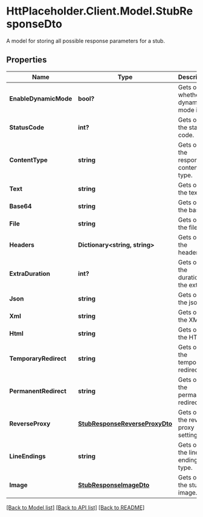 # HttPlaceholder.Client.Model.StubResponseDto
A model for storing all possible response parameters for a stub.
## Properties

Name | Type | Description | Notes
------------ | ------------- | ------------- | -------------
**EnableDynamicMode** | **bool?** | Gets or sets whether dynamic mode is on. | [optional] 
**StatusCode** | **int?** | Gets or sets the status code. | [optional] 
**ContentType** | **string** | Gets or sets the response content type. | [optional] 
**Text** | **string** | Gets or sets the text. | [optional] 
**Base64** | **string** | Gets or sets the base64. | [optional] 
**File** | **string** | Gets or sets the file. | [optional] 
**Headers** | **Dictionary&lt;string, string&gt;** | Gets or sets the headers. | [optional] 
**ExtraDuration** | **int?** | Gets or sets the duration of the extra. | [optional] 
**Json** | **string** | Gets or sets the json. | [optional] 
**Xml** | **string** | Gets or sets the XML. | [optional] 
**Html** | **string** | Gets or sets the HTML. | [optional] 
**TemporaryRedirect** | **string** | Gets or sets the temporary redirect. | [optional] 
**PermanentRedirect** | **string** | Gets or sets the permanent redirect. | [optional] 
**ReverseProxy** | [**StubResponseReverseProxyDto**](StubResponseReverseProxyDto.md) | Gets or sets the reverse proxy settings. | [optional] 
**LineEndings** | **string** | Gets or sets the line endings type. | [optional] 
**Image** | [**StubResponseImageDto**](StubResponseImageDto.md) | Gets or sets the stub image. | [optional] 

[[Back to Model list]](../README.md#documentation-for-models) [[Back to API list]](../README.md#documentation-for-api-endpoints) [[Back to README]](../README.md)

